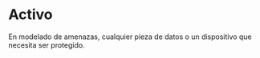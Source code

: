 [Title]: # (Recurso)
[Difficulty]: # (Principiante)
[Order]: # (8)

# Activo 

En modelado de amenazas, cualquier pieza de datos o un dispositivo que necesita ser protegido.